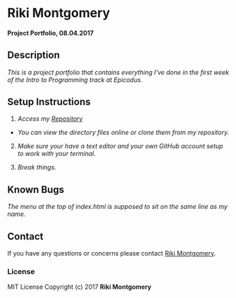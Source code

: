 # Riki Montgomery

#### Project Portfolio, 08.04.2017

## Description

_This is a project portfolio that contains everything I've done in the first week of the Intro to Programming track at Epicodus._

## Setup Instructions

1. _Access my [Repository](https://github.com/rikimontgomery/portfolio)_

* _You can view the directory files online or clone them from my repository._

2. _Make sure your have a text editor and your own GitHub account setup to work with your terminal._

3. _Break things._

## Known Bugs

_The menu at the top of index.html is supposed to sit on the same line as my name._

## Contact

If you have any questions or concerns please contact [Riki Montgomery](mailto:mostriki820@gmail.com).

### License

MIT License
Copyright (c) 2017 **Riki Montgomery**

